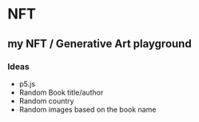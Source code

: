 # NFT

## my NFT / Generative Art playground


### Ideas
- p5.js
- Random Book title/author
- Random country
- Random images based on the book name